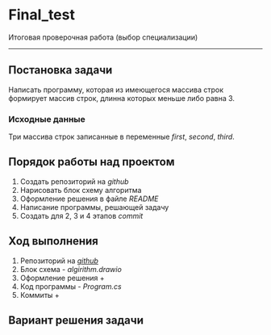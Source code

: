 # Final_test
Итоговая проверочная работа (выбор специализации)
***

## Постановка задачи
Написать программу, которая из имеющегося массива строк формирует массив строк, длинна которых меньше либо равна 3.
### Исходные данные
Три массива строк записанные в переменные _first_, _second_, _third_.


## Порядок работы над проектом

1. Создать репозиторий на _github_
2. Нарисовать блок схему алгоритма
3. Оформление решения в файле _README_
4. Написание программы, решающей задачу
5. Создать для 2, 3 и 4 этапов _commit_

## Ход выполнения

1. Репозиторий на [_github_](https://github.com/Stasonchik81/Final_test.git)
2. Блок схема - _algirithm.drawio_
3. Оформление решения +
4. Код программы - _Program.cs_
5. Коммиты +

## Вариант решения задачи

